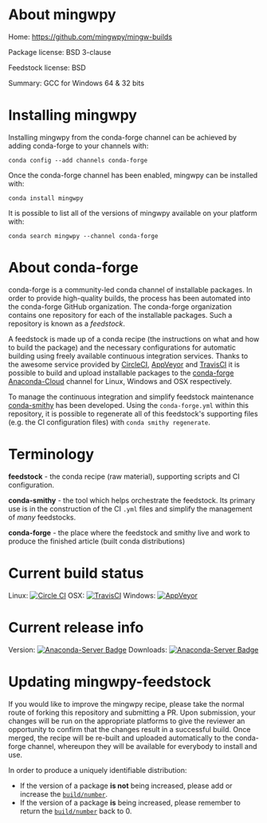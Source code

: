 About mingwpy
=============

Home: https://github.com/mingwpy/mingw-builds

Package license: BSD 3-clause

Feedstock license: BSD

Summary: GCC for Windows 64 & 32 bits



Installing mingwpy
==================

Installing mingwpy from the conda-forge channel can be achieved by adding conda-forge to your channels with:

```
conda config --add channels conda-forge
```

Once the conda-forge channel has been enabled, mingwpy can be installed with:

```
conda install mingwpy
```

It is possible to list all of the versions of mingwpy available on your platform with:

```
conda search mingwpy --channel conda-forge
```


About conda-forge
=================

conda-forge is a community-led conda channel of installable packages.
In order to provide high-quality builds, the process has been automated into the
conda-forge GitHub organization. The conda-forge organization contains one repository 
for each of the installable packages. Such a repository is known as a *feedstock*.

A feedstock is made up of a conda recipe (the instructions on what and how to build
the package) and the necessary configurations for automatic building using freely
available continuous integration services. Thanks to the awesome service provided by
[CircleCI](https://circleci.com/), [AppVeyor](http://www.appveyor.com/)
and [TravisCI](https://travis-ci.org/) it is possible to build and upload installable
packages to the [conda-forge](https://anaconda.org/conda-forge)
[Anaconda-Cloud](http://docs.anaconda.org/) channel for Linux, Windows and OSX respectively.

To manage the continuous integration and simplify feedstock maintenance
[conda-smithy](http://github.com/conda-forge/conda-smithy) has been developed.
Using the ``conda-forge.yml`` within this repository, it is possible to regenerate all of
this feedstock's supporting files (e.g. the CI configuration files) with ``conda smithy regenerate``.


Terminology
===========

**feedstock** - the conda recipe (raw material), supporting scripts and CI configuration.

**conda-smithy** - the tool which helps orchestrate the feedstock.
                   Its primary use is in the construction of the CI ``.yml`` files
                   and simplify the management of *many* feedstocks.

**conda-forge** - the place where the feedstock and smithy live and work to
                  produce the finished article (built conda distributions)

Current build status
====================
Linux: [![Circle CI](https://circleci.com/gh/conda-forge/mingwpy-feedstock.svg?style=svg)](https://circleci.com/gh/conda-forge/mingwpy-feedstock)
OSX: [![TravisCI](https://travis-ci.org/conda-forge/mingwpy-feedstock.svg?branch=master)](https://travis-ci.org/conda-forge/mingwpy-feedstock) 
Windows: [![AppVeyor](https://ci.appveyor.com/api/projects/status/github/conda-forge/mingwpy-feedstock?svg=True)](https://ci.appveyor.com/project/conda-forge/mingwpy-feedstock/branch/master)

Current release info
====================
Version: [![Anaconda-Server Badge](https://anaconda.org/conda-forge/mingwpy/badges/version.svg)](https://anaconda.org/conda-forge/mingwpy)
Downloads: [![Anaconda-Server Badge](https://anaconda.org/conda-forge/mingwpy/badges/downloads.svg)](https://anaconda.org/conda-forge/mingwpy)


Updating mingwpy-feedstock
==========================

If you would like to improve the mingwpy recipe, please take the normal
route of forking this repository and submitting a PR. Upon submission, your changes will
be run on the appropriate platforms to give the reviewer an opportunity to confirm that the
changes result in a successful build. Once merged, the recipe will be re-built and uploaded
automatically to the conda-forge channel, whereupon they will be available for everybody to
install and use.

In order to produce a uniquely identifiable distribution:
 * If the version of a package **is not** being increased, please add or increase
   the [``build/number``](http://conda.pydata.org/docs/building/meta-yaml.html#build-number-and-string). 
 * If the version of a package **is** being increased, please remember to return
   the [``build/number``](http://conda.pydata.org/docs/building/meta-yaml.html#build-number-and-string)
   back to 0.
